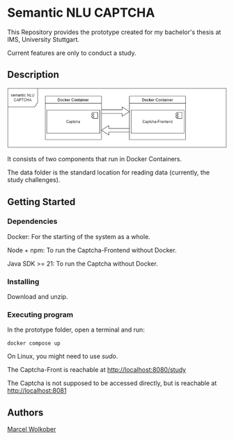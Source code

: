 # Semantic NLU CAPTCHA
This Repository provides the prototype created for my bachelor's thesis at IMS, University Stuttgart.

Current features are only to conduct a study.

## Description
![Prototype-Overview](https://github.com/MarcelWolkober/Semantic-NLP-Captcha/blob/main/Prototype-overview.png)

It consists of two components that run in Docker Containers.

The data folder is the standard location for reading data (currently, the study challenges).



## Getting Started

### Dependencies

Docker: For the starting of the system as a whole.

Node + npm: To run the Captcha-Frontend without Docker.

Java SDK >= 21: To run the Captcha without Docker.

### Installing

Download and unzip. 

### Executing program

In the prototype folder, open a terminal and run:

```
docker compose up 
```
On Linux, you might need to use _sudo_.

The Captcha-Front is reachable at [http://localhost:8080/study](http://localhost:8080/study)

The Captcha is not supposed to be accessed directly, but is reachable at [http://localhost:8081](http://localhost:8081)


## Authors

[Marcel Wolkober](mailto:st163937@stud.uni-suttgart.de)
